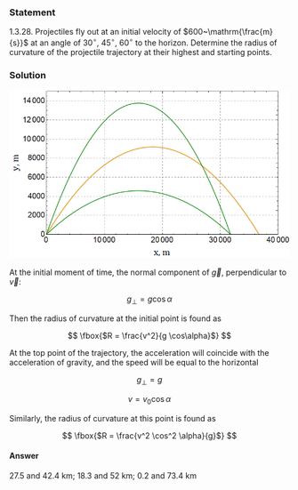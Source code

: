 ###  Statement

$1.3.28.$ Projectiles fly out at an initial velocity of $600~\mathrm{\frac{m}{s}}$ at an angle of $30^\circ$, $45^\circ$, $60^\circ$ to the horizon. Determine the radius of curvature of the projectile trajectory at their highest and starting points.

### Solution

![ Graphs of $y(x)$ for three angles |788x474, 59%](../../img/1.3.28/graph.png)

At the initial moment of time, the normal component of $\vec{g}$, perpendicular to $\vec{v}$:

$$
g_\perp = g \cos\alpha
$$

Then the radius of curvature at the initial point is found as

$$
\fbox{$R = \frac{v^2}{g \cos\alpha}$}
$$

At the top point of the trajectory, the acceleration will coincide with the acceleration of gravity, and the speed will be equal to the horizontal

$$
g_\perp = g
$$

$$
v = v_0 \cos\alpha
$$

Similarly, the radius of curvature at this point is found as

$$
\fbox{$R = \frac{v^2 \cos^2 \alpha}{g}$}
$$

#### Answer

$27.5$ and $42.4\text{ km};$ $18.3$ and $52\text{ km};$ $0.2$ and $73.4\text{ km}$